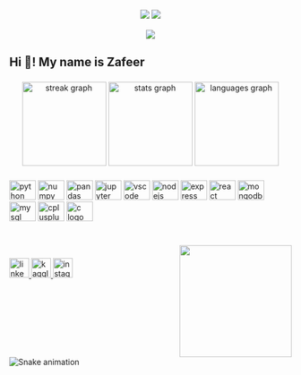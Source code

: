 <br clear="both">

<div align="center">
  <img src="https://badge.stateful.com/IIvexII/status.svg"  />
  <img src="https://badge.stateful.com/IIvexII/dnd.svg"  />
</div>

<br>

<div align="center">
  <img src="https://profile-counter.glitch.me/IIvexII/count.svg?"  />
</div>

###

<h2 align="left">Hi 👋! My name is Zafeer</h2>

###

<div align="center">
  <img src="https://streak-stats.demolab.com?user=IIvexII&locale=en&mode=daily&theme=default&hide_border=false&border_radius=5&date_format=j M[ Y]" height="150" alt="streak graph"  />
  <img src="https://github-readme-stats.vercel.app/api?username=IIvexII&hide_title=false&hide_rank=false&show_icons=true&include_all_commits=true&count_private=true&disable_animations=false&theme=default&locale=en&hide_border=false" height="150" alt="stats graph"  />
  <img src="https://github-readme-stats.vercel.app/api/top-langs?username=IIvexII&locale=en&hide_title=false&layout=compact&card_width=320&langs_count=5&theme=default&hide_border=false" height="150" alt="languages graph"  />
</div>

###

<div align="left">
  <img src="https://cdn.jsdelivr.net/gh/devicons/devicon/icons/python/python-original.svg" height="35" width="47" alt="python logo"  />
  <img src="https://cdn.jsdelivr.net/gh/devicons/devicon/icons/numpy/numpy-original.svg" height="35" width="47" alt="numpy logo"  />
  <img src="https://cdn.jsdelivr.net/gh/devicons/devicon/icons/pandas/pandas-original.svg" height="35" width="47" alt="pandas logo"  />
  <img src="https://cdn.jsdelivr.net/gh/devicons/devicon/icons/jupyter/jupyter-original.svg" height="35" width="47" alt="jupyter logo"  />
  <img src="https://cdn.jsdelivr.net/gh/devicons/devicon/icons/vscode/vscode-original.svg" height="35" width="47" alt="vscode logo"  />
  <img src="https://cdn.jsdelivr.net/gh/devicons/devicon/icons/nodejs/nodejs-original.svg" height="35" width="47" alt="nodejs logo"  />
  <img src="https://cdn.jsdelivr.net/gh/devicons/devicon/icons/express/express-original.svg" height="35" width="47" alt="express logo"  />
  <img src="https://cdn.jsdelivr.net/gh/devicons/devicon/icons/react/react-original.svg" height="35" width="47" alt="react logo"  />
  <img src="https://cdn.jsdelivr.net/gh/devicons/devicon/icons/mongodb/mongodb-original.svg" height="35" width="47" alt="mongodb logo"  />
  <img src="https://cdn.jsdelivr.net/gh/devicons/devicon/icons/mysql/mysql-original.svg" height="35" width="47" alt="mysql logo"  />
  <img src="https://cdn.jsdelivr.net/gh/devicons/devicon/icons/cplusplus/cplusplus-original.svg" height="35" width="47" alt="cplusplus logo"  />
  <img src="https://cdn.jsdelivr.net/gh/devicons/devicon/icons/c/c-original.svg" height="35" width="47" alt="c logo"  />
</div>

###

<br clear="both">

<img align="right" height="200" src="https://media2.giphy.com/media/bSUSLF2UgeBh6Q1VFe/giphy.gif?cid=ecf05e47aobuk2vrl5jyn7a1ezvfle6bttk9tbn5zxpcd0uv&rid=giphy.gif&ct=g"  />

###
 
<div align="left">
  <a href="https://www.linkedin.com/in/zafeer-hafeez/" target="_blank">
    <img src="https://img.shields.io/static/v1?message=LinkedIn&logo=linkedin&label=&color=0077B5&logoColor=white&labelColor=&style=for-the-badge" height="35" alt="linkedin logo"  />
  </a>
    <a href="https://www.kaggle.com/muhammadzafeer" target="_blank">
      <img src="https://img.shields.io/static/v1?message=Kaggle&logo=kaggle&label=&color=000000&labelColor=000000&style=for-the-badge" height="35" alt="kaggle logo"  />
    </a>
  <a href="https://www.instagram.com/zafeerhafeez/" target="_blank">
    <img src="https://img.shields.io/static/v1?message=Instagram&logo=instagram&label=&color=E4405F&logoColor=white&labelColor=&style=for-the-badge" height="35" alt="instagram logo"  />
  </a>
</div>

###

<br clear="both">

<img src="https://raw.githubusercontent.com/IIvexII/IIvexII/output/snake.svg" alt="Snake animation" />

###
